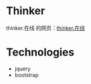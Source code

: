 
# Thinker

thinker.在线 的网页：[thinker.在线](https://qw8880000.github.io/website-thinker/index.html)

# Technologies

* jquery
* bootstrap
